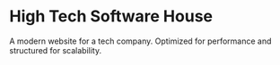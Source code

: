 # High Tech Software House

A modern website for a tech company. Optimized for performance and structured for scalability.